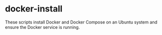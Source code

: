 # docker-install
These scripts install Docker and Docker Compose on an Ubuntu system and ensure the Docker service is running.
